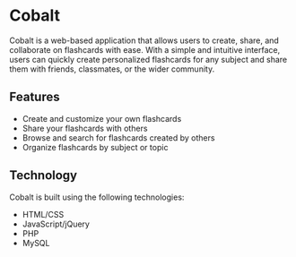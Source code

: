 # Cobalt
Cobalt is a web-based application that allows users to create, share, and collaborate on flashcards with ease. With a simple and intuitive interface, users can quickly create personalized flashcards for any subject and share them with friends, classmates, or the wider community.

## Features
- Create and customize your own flashcards
- Share your flashcards with others
- Browse and search for flashcards created by others
- Organize flashcards by subject or topic

## Technology
Cobalt is built using the following technologies:

- HTML/CSS
- JavaScript/jQuery
- PHP
- MySQL
